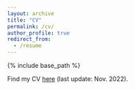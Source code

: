 ```yaml
---
layout: archive
title: "CV"
permalink: /cv/
author_profile: true
redirect_from:
  - /resume
---
```


{% include base_path %}

Find my CV [here](https://haozhezhang6.github.io/Haozhe_Zhang_CV.pdf) (last update: Nov. 2022).

